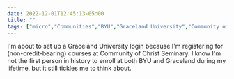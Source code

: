 ---date: 2022-12-01T12:45:13-05:00title: ""tags: ["micro","Communities","BYU","Graceland University","Community of Christ Seminary","Graceland CIMM"]---I'm about to set up a Graceland University login because I'm registering for (non-credit-bearing) courses at Community of Christ Seminary. I know I'm not the first person in history to enroll at both BYU and Graceland during my lifetime, but it still tickles me to think about.